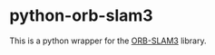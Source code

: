 # python-orb-slam3

This is a python wrapper for the [ORB-SLAM3](https://github.com/UZ-SLAMLab/ORB_SLAM3) library.
